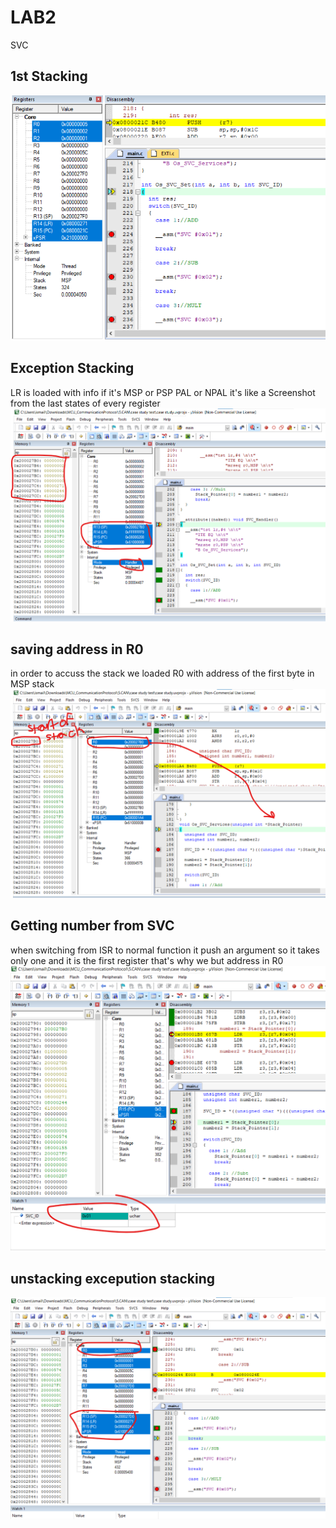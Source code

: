 # LAB2
SVC

## 1st Stacking
![gitHub](https://github.com/ismailTareq/embedded_systems_online_diploma_eng_Keroles/blob/main/Mastering%20ARM%20CortexM3%204/5.session7(SVC%20PendSV%20Exceptions)/lab2/1st%20stacking.png)

## Exception Stacking
LR is loaded with info if it's MSP or PSP PAL or NPAL it's like a Screenshot from the last states of every register
![gitHub](https://github.com/ismailTareq/embedded_systems_online_diploma_eng_Keroles/blob/main/Mastering%20ARM%20CortexM3%204/5.session7(SVC%20PendSV%20Exceptions)/lab2/exception%20stacking.png)

## saving address in R0
in order to accuss the stack we loaded R0 with address of the first byte in MSP stack
![gitHub](https://github.com/ismailTareq/embedded_systems_online_diploma_eng_Keroles/blob/main/Mastering%20ARM%20CortexM3%204/5.session7(SVC%20PendSV%20Exceptions)/lab2/saving%20address%20in%20R0%20.png)

## Getting number from SVC
when switching from ISR to normal function it push an argument so it takes only one and it is the first register that's why we but address in R0
![gitHub](https://github.com/ismailTareq/embedded_systems_online_diploma_eng_Keroles/blob/main/Mastering%20ARM%20CortexM3%204/5.session7(SVC%20PendSV%20Exceptions)/lab2/Getting%20number%20from%20SVC.png)

## unstacking excepution stacking
![gitHub](https://github.com/ismailTareq/embedded_systems_online_diploma_eng_Keroles/blob/main/Mastering%20ARM%20CortexM3%204/5.session7(SVC%20PendSV%20Exceptions)/lab2/unstacking%20excepution%20stacking.png)

